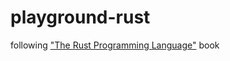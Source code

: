 # playground-rust

following ["The Rust Programming Language"](https://doc.rust-lang.org/stable/book/second-edition/) book
